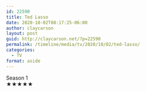 ```yaml
---
id: 22590
title: Ted Lasso
date: 2020-10-02T08:17:25-06:00
author: claycarson
layout: post
guid: http://claycarson.net/?p=22590
permalink: /timeline/media/tv/2020/10/02/ted-lasso/
categories:
  - TV
format: aside
---
```

<div class="media-details">Season 1</div>

<div class="media-creator"></div>

<div class="media-rating">★★★★★</div>